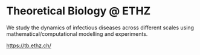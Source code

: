 # Theoretical Biology @ ETHZ

We study the dynamics of infectious diseases across different scales using mathematical/computational modelling and experiments.

https://tb.ethz.ch/